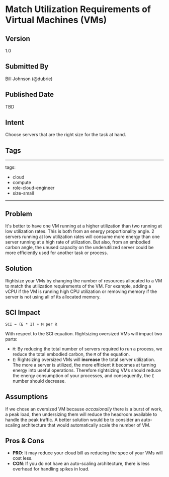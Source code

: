 # Match Utilization Requirements of Virtual Machines (VMs)

## Version
1.0

## Submitted By
Bill Johnson (@dubrie)

## Published Date
TBD

## Intent

Choose servers that are the right size for the task at hand.

## Tags
---
tags:
 - cloud
 - compute
 - role-cloud-engineer
 - size-small
---

## Problem

It's better to have one VM running at a higher utilization than two running at low utilization rates. This is both from an energy proportionality angle. 2 servers running at low utilization rates will consume more energy than one server running at a high rate of utilization. But also, from an embodied carbon angle, the unused capacity on the underutilized server could be more efficiently used for another task or process.

## Solution

Rightsize your VMs by changing the number of resources allocated to a VM to match the utilization requirements of the VM. For example, adding a vCPU if the VM is running high CPU utilization or removing memory if the server is not using all of its allocated memory.

## SCI Impact

`SCI = (E * I) + M per R`

With respect to the SCI equation. Rightsizing oversized VMs will impact two parts:

- `M`: By reducing the total number of servers required to run a process, we reduce the total embodied carbon, the `M` of the equation.
- `E`: Rightsizing oversized VMs will **increase** the total server utilization. The more a server is utilized, the more efficient it becomes at turning energy into useful operations. Therefore rightsizing VMs should reduce the energy consumption of your processes, and consequently, the `E` number should decrease.

## Assumptions

If we chose an oversized VM because *occasionally* there is a burst of work, a peak load, then undersizing them will reduce the headroom available to handle the peak traffic. A better solution would be to consider an auto-scaling architecture that would automatically scale the number of VM.

## Pros & Cons

- **PRO**: It may reduce your cloud bill as reducing the spec of your VMs will cost less.
- **CON**: If you do not have an auto-scaling architecture, there is less overhead for handling spikes in load.
